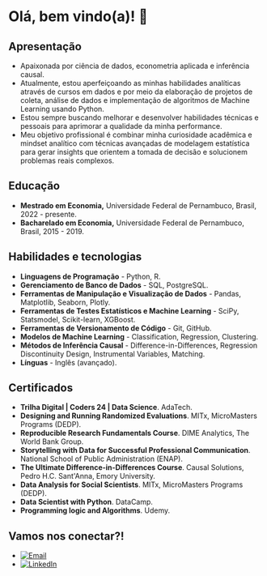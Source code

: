# Olá, bem vindo(a)! 👋
## Apresentação

- Apaixonada por ciência de dados, econometria aplicada e inferência causal.
- Atualmente, estou aperfeiçoando as minhas habilidades analíticas através de cursos em dados e por meio da elaboração de projetos de coleta, análise de dados e implementação de algoritmos de Machine Learning usando Python.
- Estou sempre buscando melhorar e desenvolver habilidades técnicas e pessoais para aprimorar a qualidade da minha performance.  
- Meu objetivo profissional é combinar minha curiosidade acadêmica e mindset analítico com técnicas avançadas de modelagem estatística para gerar insights que orientem a tomada de decisão e solucionem problemas reais complexos.
  
## Educação
- **Mestrado em Economia,** Universidade Federal de Pernambuco, Brasil, 2022 - presente.
- **Bacharelado em Economia,** Universidade Federal de Pernambuco, Brasil, 2015 - 2019.
  
## Habilidades e tecnologias 
- **Linguagens de Programação** - Python, R.
- **Gerenciamento de Banco de Dados** - SQL, PostgreSQL.
- **Ferramentas de Manipulação e Visualização de Dados** - Pandas, Matplotlib, Seaborn, Plotly.
- **Ferramentas de Testes Estatísticos e Machine Learning** - SciPy, Statsmodel, Scikit-learn, XGBoost. 
- **Ferramentas de Versionamento de Código** - Git, GitHub.
- **Modelos de Machine Learning** - Classification, Regression, Clustering.
- **Métodos de Inferência Causal** - Difference-in-Differences, Regression Discontinuity Design, Instrumental Variables, Matching.
- **Línguas** - Inglês (avançado).

## Certificados
- **Trilha Digital | Coders 24 | Data Science**. AdaTech.
- **Designing and Running Randomized Evaluations**. MITx, MicroMasters Programs (DEDP).
- **Reproducible Research Fundamentals Course**. DIME Analytics, The World Bank Group.
- **Storytelling with Data for Successful Professional Communication**. National School of Public Administration (ENAP).
- **The Ultimate Difference-in-Differences Course**. Causal Solutions, Pedro H.C. Sant'Anna, Emory University.
- **Data Analysis for Social Scientists**. MITx, MicroMasters Programs (DEDP).
- **Data Scientist with Python**. DataCamp.
- **Programming logic and Algorithms**. Udemy.

## Vamos nos conectar?!
- [![Email](https://img.shields.io/badge/Email-%40andrade.mpp%40gmail.com-blue?style=flat-square&logo=gmail)](mailto:andrade.mpp@gmail.com)
- [![LinkedIn](https://img.shields.io/badge/LinkedIn-%40maria--paula--andrade-blue?style=flat-square&logo=linkedin)](https://www.linkedin.com/in/maria-paula-andrade/)



<!---
MariaPaulaAndrade/MariaPaulaAndrade is a ✨ special ✨ repository because its README.md (this file) appears on your GitHub profile.
You can click the Preview link to take a look at your changes.
--->
